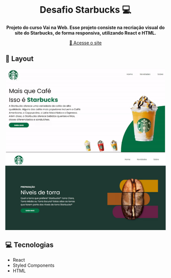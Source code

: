 <h1 align="center" style="font-weight: bold;">Desafio Starbucks 💻</h1>


<p align="center">
    <b>Projeto do curso Vai na Web. Esse projeto consiste na recriação visual do site do Starbucks, de forma responsiva, utilizando React e HTML.</b>
</p>

<p align="center">
     <a href="https://desafio-starbucks-leticia-magalhaes.vercel.app/">📱 Acesse o site</a>
</p>

<h2 id="layout">🎨 Layout</h2>

<p align="center">
    <img src="src/assets/main_page.gif" alt="Main Page" width="500px">
    <img src="src/assets/news-page.jpg" alt="News Page" width="550px">
</p>

<h2 id="technologies">💻 Tecnologias</h2>

- React
- Styled Components
- HTML


